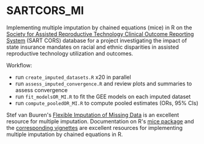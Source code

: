 # SARTCORS_MI
Implementing multiple imputation by chained equations (mice) in R on the [Society for Assisted Reproductive Technology Clinical Outcome Reporting System](https://www.sart.org/professionals-and-providers/research/) (SART CORS) database for a project investigating the impact of state insurance mandates on racial and ethnic disparities in assisted reproductive technology utilization and outcomes.

Workflow:
- run `create_imputed_datasets.R` x20 in parallel 
- run `assess_imputed_convergence.R` and review plots and summaries to assess convergence
- run `fit_modelsOR_MI.R` to fit the GEE models on each imputed dataset
- run `compute_pooledOR_MI.R` to compute pooled estimates (ORs, 95% CIs)

Stef van Buuren's [Flexible Imputation of Missing Data](https://stefvanbuuren.name/fimd/) is an excellent resource for multiple imputation.
Documentation on R's [mice package](https://cran.r-project.org/web/packages/mice/mice.pdf) and the [corresponding vignettes](https://www.gerkovink.com/miceVignettes/Ad_hoc_and_mice/Ad_hoc_methods.html) are excellent resources for implementing multiple imputation by chained equations in R.
